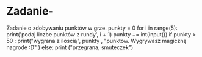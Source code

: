 # Zadanie-
Zadanie o zdobywaniu punktów w grze. 
punkty = 0
for i in range(5):
   print('podaj liczbe punktów z rundy', i + 1)
   punkty += int(input())
if punkty > 50 :
    print("wygrana z iloscią", punkty , "punktow. Wygrywasz magiczną nagrode :D" )
else: 
    print ("przegrana, smuteczek")
